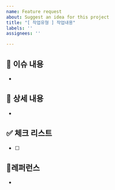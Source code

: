 ```yaml
---
name: Feature request
about: Suggest an idea for this project
title: "[ 작업유형 ] 작업내용"
labels: ''
assignees: ''

---
```


## 📄 이슈 내용
- 

## 📝 상세 내용 
- 

## ✅ 체크 리스트 
- [ ]

## 📍레퍼런스 
-
